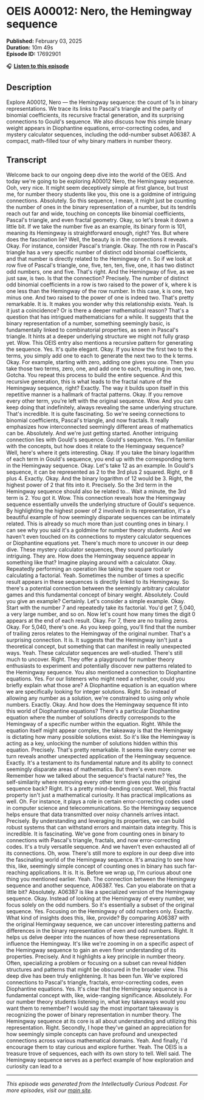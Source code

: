 # OEIS A00012: Nero, the Hemingway sequence

**Published:** February 03, 2025  
**Duration:** 10m 49s  
**Episode ID:** 17692901

🎧 **[Listen to this episode](https://intellectuallycurious.buzzsprout.com/2529712/episodes/17692901-oeis-a00012-nero-the-hemingway-sequence)**

## Description

Explore A00012, Nero — the Hemingway sequence: the count of 1s in binary representations. We trace its links to Pascal's triangle and the parity of binomial coefficients, its recursive fractal generation, and its surprising connections to Gould's sequence. We also discuss how this simple binary weight appears in Diophantine equations, error-correcting codes, and mystery calculator sequences, including the odd-number subset A06387. A compact, math-filled tour of why binary matters in number theory.

## Transcript

Welcome back to our ongoing deep dive into the world of the OEIS. And today we're going to be exploring A00012 Nero, the Hemingway sequence. Ooh, very nice. It might seem deceptively simple at first glance, but trust me, for number theory students like you, this one is a goldmine of intriguing connections. Absolutely. So this sequence, I mean, it might just be counting the number of ones in the binary representation of a number, but its tendrils reach out far and wide, touching on concepts like binomial coefficients, Pascal's triangle, and even fractal geometry. Okay, so let's break it down a little bit. If we take the number five as an example, its binary form is 101, meaning its Hemingway is straightforward enough, right? Yes. But where does the fascination lie? Well, the beauty is in the connections it reveals. Okay. For instance, consider Pascal's triangle. Okay. The nth row in Pascal's triangle has a very specific number of distinct odd binomial coefficients, and that number is directly related to the Hemingway of n. So if we look at row five of Pascal's triangle, one, five, ten, ten, five, one, it has two distinct odd numbers, one and five. That's right. And the Hemingway of five, as we just saw, is two. Is that the connection? Precisely. The number of distinct odd binomial coefficients in a row is two raised to the power of k, where k is one less than the Hemingway of the row number. In this case, k is one, two minus one. And two raised to the power of one is indeed two. That's pretty remarkable. It is. It makes you wonder why this relationship exists. Yeah. Is it just a coincidence? Or is there a deeper mathematical reason? That's a question that has intrigued mathematicians for a while. It suggests that the binary representation of a number, something seemingly basic, is fundamentally linked to combinatorial properties, as seen in Pascal's triangle. It hints at a deeper underlying structure we might not fully grasp yet. Wow. This OEIS entry also mentions a recursive pattern for generating the sequence. Yes. It's quite elegant. Okay. If you know the first two to the k terms, you simply add one to each to generate the next two to the k terms. Okay. For example, starting with zero, adding one gives you one. Then you take those two terms, zero, one, and add one to each, resulting in one, two. Gotcha. You repeat this process to build the entire sequence. And this recursive generation, this is what leads to the fractal nature of the Hemingway sequence, right? Exactly. The way it builds upon itself in this repetitive manner is a hallmark of fractal patterns. Okay. If you remove every other term, you're left with the original sequence. Wow. And you can keep doing that indefinitely, always revealing the same underlying structure. That's incredible. It is quite fascinating. So we're seeing connections to binomial coefficients, Pascal's triangle, and now fractals. It really emphasizes how interconnected seemingly different areas of mathematics can be. Absolutely. And we're just getting started. Another intriguing connection lies with Gould's sequence. Gould's sequence. Yes. I'm familiar with the concepts, but how does it relate to the Hemingway sequence? Well, here's where it gets interesting. Okay. If you take the binary logarithm of each term in Gould's sequence, you end up with the corresponding term in the Hemingway sequence. Okay. Let's take 12 as an example. In Gould's sequence, it can be represented as 2 to the 3rd plus 2 squared. Right, or 8 plus 4. Exactly. Okay. And the binary logarithm of 12 would be 3. Right, the highest power of 2 that fits into it. Precisely. So the 3rd term in the Hemingway sequence should also be related to... Wait a minute, the 3rd term is 2. You got it. Wow. This connection reveals how the Hemingway sequence essentially unveils the underlying structure of Gould's sequence. By highlighting the highest power of 2 involved in its representation, it's a beautiful example of how seemingly disparate sequences can be intimately related. This is already so much more than just counting ones in binary. I can see why you said it's a goldmine for number theory students. And we haven't even touched on its connections to mystery calculator sequences or Diophantine equations yet. There's much more to uncover in our deep dive. These mystery calculator sequences, they sound particularly intriguing. They are. How does the Hemingway sequence appear in something like that? Imagine playing around with a calculator. Okay. Repeatedly performing an operation like taking the square root or calculating a factorial. Yeah. Sometimes the number of times a specific result appears in these sequences is directly linked to its Hemingway. So there's a potential connection between the seemingly arbitrary calculator games and this fundamental concept of binary weight. Absolutely. Could you give an example? Certainly. Let's consider a simple example. Okay. Start with the number 7 and repeatedly take its factorial. You'd get 7, 5,040, a very large number, and so on. Now let's count how many times the digit 0 appears at the end of each result. Okay. For 7, there are no trailing zeros. Okay. For 5,040, there's one. As you keep going, you'll find that the number of trailing zeros relates to the Hemingway of the original number. That's a surprising connection. It is. It suggests that the Hemingway isn't just a theoretical concept, but something that can manifest in really unexpected ways. Yeah. These calculator sequences are well-studied. There's still much to uncover. Right. They offer a playground for number theory enthusiasts to experiment and potentially discover new patterns related to the Hemingway sequence. You also mentioned a connection to Diophantine equations. Yes. For our listeners who might need a refresher, could you briefly explain what those are? A Diophantine equation is an equation where we are specifically looking for integer solutions. Right. So instead of allowing any number as a solution, we're constrained to using only whole numbers. Exactly. Okay. And how does the Hemingway sequence fit into this world of Diophantine equations? There's a particular Diophantine equation where the number of solutions directly corresponds to the Hemingway of a specific number within the equation. Right. While the equation itself might appear complex, the takeaway is that the Hemingway is dictating how many possible solutions exist. So it's like the Hemingway is acting as a key, unlocking the number of solutions hidden within this equation. Precisely. That's pretty remarkable. It seems like every corner we turn reveals another unexpected application of the Hemingway sequence. Exactly. It's a testament to its fundamental nature and its ability to connect seemingly disparate areas of mathematics. But there's even more. Remember how we talked about the sequence's fractal nature? Yes, the self-similarity where removing every other term gives you the original sequence back? Right. It's a pretty mind-bending concept. Well, this fractal property isn't just a mathematical curiosity. It has practical implications as well. Oh. For instance, it plays a role in certain error-correcting codes used in computer science and telecommunications. So the Hemingway sequence helps ensure that data transmitted over noisy channels arrives intact. Precisely. By understanding and leveraging its properties, we can build robust systems that can withstand errors and maintain data integrity. This is incredible. It is fascinating. We've gone from counting ones in binary to connections with Pascal's triangle, fractals, and now error-correcting codes. It's a truly versatile sequence. And we haven't even exhausted all of its connections. Oh, wow. There's still more to explore in our deep dive into the fascinating world of the Hemingway sequence. It's amazing to see how this, like, seemingly simple concept of counting ones in binary has such far-reaching applications. It is. It is. Before we wrap up, I'm curious about one thing you mentioned earlier. Yeah. The connection between the Hemingway sequence and another sequence, A06387. Yes. Can you elaborate on that a little bit? Absolutely. A06387 is like a specialized version of the Hemingway sequence. Okay. Instead of looking at the Hemingway of every number, we focus solely on the odd numbers. So it's essentially a subset of the original sequence. Yes. Focusing on the Hemingway of odd numbers only. Exactly. What kind of insights does this, like, provide? By comparing A06387 with the original Hemingway sequence, we can uncover interesting patterns and differences in the binary representation of even and odd numbers. Right. It helps us delve deeper into the nuances of how these representations influence the Hemingway. It's like we're zooming in on a specific aspect of the Hemingway sequence to gain an even finer understanding of its properties. Precisely. And it highlights a key principle in number theory. Often, specializing a problem or focusing on a subset can reveal hidden structures and patterns that might be obscured in the broader view. This deep dive has been truly enlightening. It has been fun. We've explored connections to Pascal's triangle, fractals, error-correcting codes, even Diophantine equations. Yes. It's clear that the Hemingway sequence is a fundamental concept with, like, wide-ranging significance. Absolutely. For our number theory students listening in, what key takeaways would you want them to remember? I would say the most important takeaway is recognizing the power of binary representation in number theory. The Hemingway sequence at its core is all about understanding and utilizing this representation. Right. Secondly, I hope they've gained an appreciation for how seemingly simple concepts can have profound and unexpected connections across various mathematical domains. Yeah. And finally, I'd encourage them to stay curious and explore further. Yeah. The OEIS is a treasure trove of sequences, each with its own story to tell. Well said. The Hemingway sequence serves as a perfect example of how exploration and curiosity can lead to a

---
*This episode was generated from the Intellectually Curious Podcast. For more episodes, visit our [main site](https://intellectuallycurious.buzzsprout.com).*
